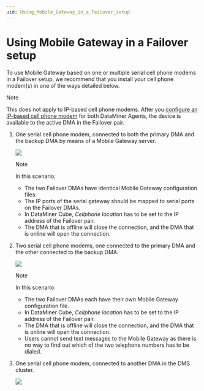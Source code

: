 ```yaml
---
uid: Using_Mobile_Gateway_in_a_Failover_setup
---
```


# Using Mobile Gateway in a Failover setup

To use Mobile Gateway based on one or multiple serial cell phone modems in a Failover setup, we recommend that you install your cell phone modem(s) in one of the ways detailed below.

> [!NOTE]
> This does not apply to IP-based cell phone modems. After you [configure an IP-based cell phone modem](xref:Configuring_an_IP-based_cell_phone_modem) for both DataMiner Agents, the device is available to the active DMA in the Failover pair.

1. One serial cell phone modem, connected to both the primary DMA and the backup DMA by means of a Mobile Gateway server.

   ![](~/user-guide/images/mobile_gateway_failover_1.jpg)

   > [!NOTE]
   > In this scenario:
   >
   > - The two Failover DMAs have identical Mobile Gateway configuration files.
   > - The IP ports of the serial gateway should be mapped to serial ports on the Failover DMAs.
   > - In DataMiner Cube, *Cellphone location* has to be set to the IP address of the Failover pair.
   > - The DMA that is offline will close the connection, and the DMA that is online will open the connection.

1. Two serial cell phone modems, one connected to the primary DMA and the other connected to the backup DMA.

   ![](~/user-guide/images/mobile_gateway_failover_2.jpg)

   > [!NOTE]
   > In this scenario:
   >
   > - The two Failover DMAs each have their own Mobile Gateway configuration file.
   > - In DataMiner Cube, *Cellphone location* has to be set to the IP address of the Failover pair.
   > - The DMA that is offline will close the connection, and the DMA that is online will open the connection.
   > - Users cannot send text messages to the Mobile Gateway as there is no way to find out which of the two telephone numbers has to be dialed.

1. One serial cell phone modem, connected to another DMA in the DMS cluster.

   ![](~/user-guide/images/mobile_gateway_failover_3.jpg)

